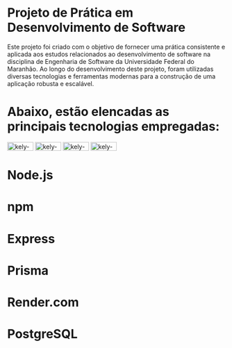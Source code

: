 # Projeto de Prática em Desenvolvimento de Software

Este projeto foi criado com o objetivo de fornecer uma prática consistente e aplicada aos estudos relacionados ao desenvolvimento de software na disciplina de Engenharia de Software da Universidade Federal do Maranhão.
Ao longo do desenvolvimento deste projeto, foram utilizadas diversas tecnologias e ferramentas modernas para a construção de uma aplicação robusta e escalável.
# Abaixo, estão elencadas as principais tecnologias empregadas:

  <img align="center" alt="kely-node.Js" height="20" width="60" src="https://img.shields.io/badge/Node.js-43853D?style=for-the-badge&logo=node.js&logoColor=white"> <img align="center" alt="kely-Github_Action" height="20" width="60" src="https://img.shields.io/badge/GitHub_Actions-2088FF?style=for-the-badge&logo=github-actions&logoColor=white"> <img align="center" alt="kely-Prisma" height="20" width="60" src="https://img.shields.io/badge/Prisma-3982CE?style=for-the-badge&logo=Prisma&logoColor=white"> <img align="center" alt="kely-PostgreSQL" height="20" width="60" src="https://img.shields.io/badge/PostgreSQL-316192?style=for-the-badge&logo=postgresql&logoColor=white">

  # Node.js
  # npm
  # Express
  # Prisma
  # Render.com
  # PostgreSQL
